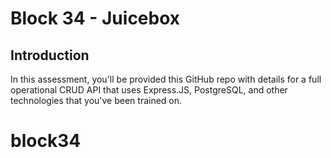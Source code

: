 # Block 34 - Juicebox

## Introduction

In this assessment, you'll be provided this GitHub repo with details for a full operational CRUD API that uses Express.JS, PostgreSQL, and other technologies that you've been trained on. 
# block34
